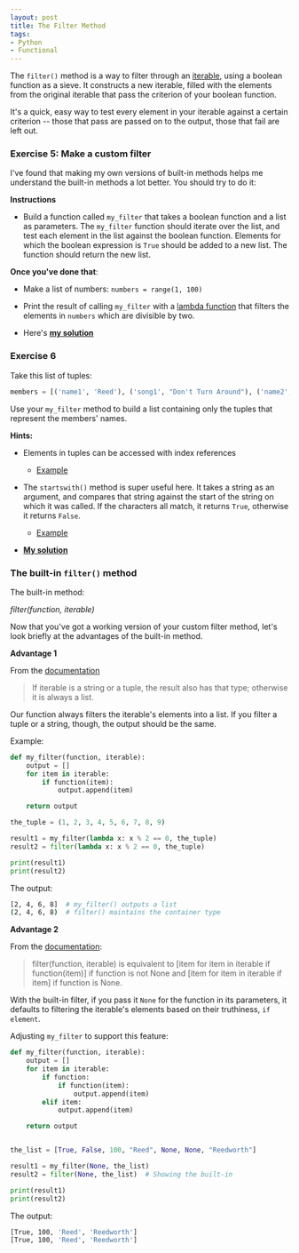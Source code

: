 ```yaml
---
layout: post
title: The Filter Method
tags:
- Python
- Functional
---
```


The `filter()` method is a way to filter through an [iterable](http://reeddunkle.github.io/Python-Iterables-Iterators/), using a boolean function as a sieve. It constructs a new iterable, filled with the elements from the original iterable that pass the criterion of your boolean function.

It's a quick, easy way to test every element in your iterable against a certain criterion -- those that pass are passed on to the output, those that fail are left out.

### Exercise 5: Make a custom filter

I've found that making my own versions of built-in methods helps me understand the built-in methods a lot better. You should try to do it:

**Instructions**

 - Build a function called `my_filter` that takes a boolean function and a list as parameters. The `my_filter` function should iterate over the list, and test each element in the list against the boolean function. Elements for which the boolean expression is `True` should be added to a new list. The function should return the new list.

**Once you've done that**:

 - Make a list of numbers: `numbers = range(1, 100)`
 - Print the result of calling `my_filter` with a [lambda function](http://reeddunkle.github.io/Python-Lambda-Closures/) that filters the elements in `numbers` which are divisible by two.

 - Here's [**my solution**](https://gist.github.com/reeddunkle/58e2d9bdb7b41cd3cb796d362964e64c)

### Exercise 6

Take this list of tuples:

```python
members = [('name1', 'Reed'), ('song1', "Don't Turn Around"), ('name2', 'Jonathan'), ('song2', "All That She Wants")]
```

Use your `my_filter` method to build a list containing only the tuples that represent the members' names.

**Hints:**

- Elements in tuples can be accessed with index references
    - [Example](https://gist.github.com/reeddunkle/dc0333e1e32af46c2b7fd5745ded924e)
- The `startswith()` method is super useful here. It takes a string as an argument, and compares that string against the start of the string on which it was called. If the characters all match, it returns `True`, otherwise it returns `False`.
    - [Example](https://gist.github.com/reeddunkle/6040173f8d1b5202998afedd2642e3f4)

- [**My solution**](https://gist.github.com/reeddunkle/569b6eb11340292be398faa5c431ac6d)

### The built-in `filter()` method

The built-in method:

_filter(function, iterable)_

Now that you've got a working version of your custom filter method, let's look briefly at the advantages of the built-in method.

**Advantage 1**

From the [documentation](https://docs.python.org/2/library/functions.html#filter)

> If iterable is a string or a tuple, the result also has that type; otherwise it is always a list.

Our function always filters the iterable's elements into a list. If you filter a tuple or a string, though, the output should be the same.

Example:

```python
def my_filter(function, iterable):
    output = []
    for item in iterable:
        if function(item):
            output.append(item)

    return output

the_tuple = (1, 2, 3, 4, 5, 6, 7, 8, 9)

result1 = my_filter(lambda x: x % 2 == 0, the_tuple)
result2 = filter(lambda x: x % 2 == 0, the_tuple)

print(result1)
print(result2)
```

The output:

```bash
[2, 4, 6, 8]  # my_filter() outputs a list
(2, 4, 6, 8)  # filter() maintains the container type
```


**Advantage 2**

From the [documentation](https://docs.python.org/2/library/functions.html#filter):

> filter(function, iterable) is equivalent to [item for item in iterable if function(item)] if function is not None and [item for item in iterable if item] if function is None.

With the built-in filter, if you pass it `None` for the function in its parameters, it defaults to filtering the iterable's elements based on their truthiness, `if element`.

Adjusting `my_filter` to support this feature:

```python
def my_filter(function, iterable):
    output = []
    for item in iterable:
        if function:
            if function(item):
                output.append(item)
        elif item:
            output.append(item)

    return output


the_list = [True, False, 100, "Reed", None, None, "Reedworth"]

result1 = my_filter(None, the_list)
result2 = filter(None, the_list)  # Showing the built-in

print(result1)
print(result2)
```

The output:

```bash
[True, 100, 'Reed', 'Reedworth']
[True, 100, 'Reed', 'Reedworth']
```

